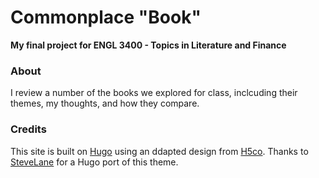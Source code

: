 # Commonplace "Book"

**My final project for ENGL 3400 - Topics in Literature and Finance**

### About

I review a number of the books we explored for class, inclcuding their themes, my thoughts, and how they compare.

### Credits

This site is built on [Hugo](https://gohugo.io/) using an ddapted design from [H5co](http://freehtml5.co/). Thanks to [SteveLane](https://github.com/SteveLane/) for a Hugo port of this theme.
